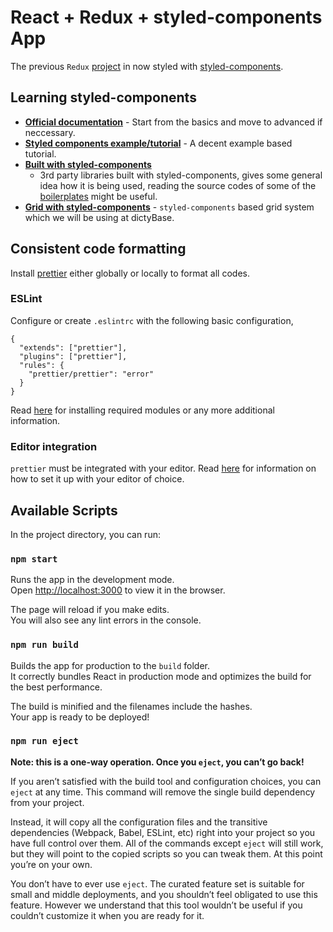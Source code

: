 # React + Redux + styled-components App

The previous `Redux` [project](https://github.com/dictybase-playground/simple-react-app/tree/feature/idiomatic-redux)
in now styled with [styled-components](https://github.com/styled-components/styled-components).

## Learning styled-components
* **[Official documentation](https://www.styled-components.com/docs)** - Start from the basics and move to advanced if neccessary.
* **[Styled components example/tutorial](https://medium.com/@lvarayut/styled-components-in-action-723852f2a93d)** - A decent example based tutorial.
* **[Built with
  styled-components](https://github.com/styled-components/styled-components#built-with-styled-components)**
  - 3rd party libraries built with styled-components, gives some general idea
  how it is being used, reading the source codes of some of the
  [boilerplates](https://github.com/styled-components/styled-components#boilerplates)
  might be useful.
* **[Grid with styled-components](http://jxnblk.com/grid-styled/)** - `styled-components` based grid system which we will be using at dictyBase. 

## Consistent code formatting
Install [prettier](https://github.com/prettier/prettier) either globally or
locally to format all codes. 

### ESLint
Configure or create `.eslintrc` with the following basic
configuration,

```
{
  "extends": ["prettier"],
  "plugins": ["prettier"],
  "rules": {
    "prettier/prettier": "error"
  }
}
```
Read [here](https://github.com/prettier/prettier#eslint) for installing
required modules or any more additional information.

### Editor integration
`prettier` must be integrated with your editor. Read
[here](https://github.com/prettier/prettier#editor-integration) for information
on how to set it up with your editor of choice.


## Available Scripts

In the project directory, you can run:

### `npm start`

Runs the app in the development mode.<br>
Open [http://localhost:3000](http://localhost:3000) to view it in the browser.

The page will reload if you make edits.<br>
You will also see any lint errors in the console.

### `npm run build`

Builds the app for production to the `build` folder.<br>
It correctly bundles React in production mode and optimizes the build for the best performance.

The build is minified and the filenames include the hashes.<br>
Your app is ready to be deployed!

### `npm run eject`

**Note: this is a one-way operation. Once you `eject`, you can’t go back!**

If you aren’t satisfied with the build tool and configuration choices, you can `eject` at any time. This command will remove the single build dependency from your project.

Instead, it will copy all the configuration files and the transitive dependencies (Webpack, Babel, ESLint, etc) right into your project so you have full control over them. All of the commands except `eject` will still work, but they will point to the copied scripts so you can tweak them. At this point you’re on your own.

You don’t have to ever use `eject`. The curated feature set is suitable for small and middle deployments, and you shouldn’t feel obligated to use this feature. However we understand that this tool wouldn’t be useful if you couldn’t customize it when you are ready for it.

